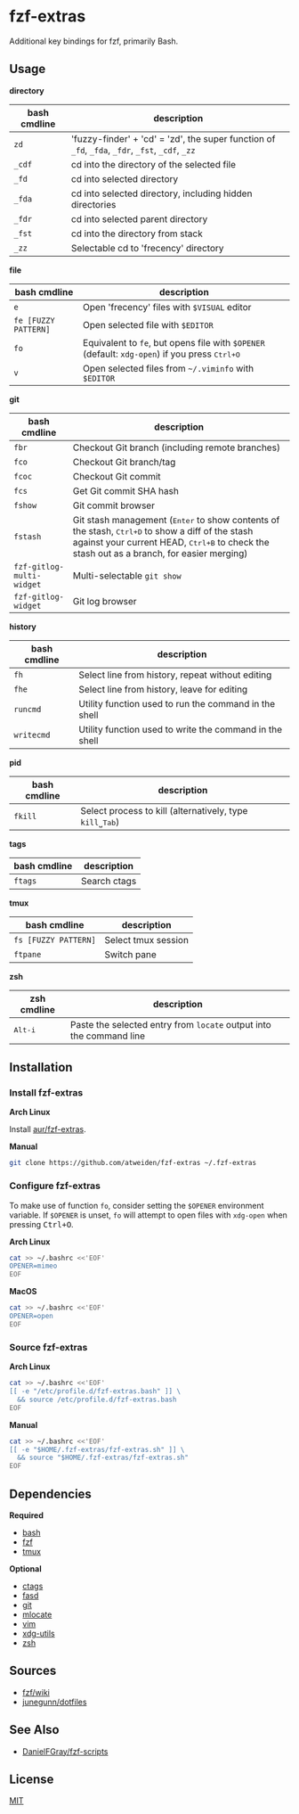 fzf-extras
==========

Additional key bindings for fzf, primarily Bash.

Usage
-----

**directory**

bash cmdline              | description
---                       | ---
`zd`                      | 'fuzzy-finder' + 'cd' = 'zd', the super function of `_fd`, `_fda`, `_fdr`, `_fst`, `_cdf`, `_zz`
`_cdf`                    | cd into the directory of the selected file
`_fd`                     | cd into selected directory
`_fda`                    | cd into selected directory, including hidden directories
`_fdr`                    | cd into selected parent directory
`_fst`                    | cd into the directory from stack
`_zz`                     | Selectable cd to 'frecency' directory

**file**

bash cmdline              | description
---                       | ---
`e`                       | Open 'frecency' files with `$VISUAL` editor
`fe [FUZZY PATTERN]`      | Open selected file with `$EDITOR`
`fo`                      | Equivalent to `fe`, but opens file with `$OPENER` (default: `xdg-open`) if you press <kbd>Ctrl+O</kbd>
`v`                       | Open selected files from `~/.viminfo` with `$EDITOR`

**git**

bash cmdline              | description
---                       | ---
`fbr`                     | Checkout Git branch (including remote branches)
`fco`                     | Checkout Git branch/tag
`fcoc`                    | Checkout Git commit
`fcs`                     | Get Git commit SHA hash
`fshow`                   | Git commit browser
`fstash`                  | Git stash management (<kbd>Enter</kbd> to show contents of the stash, <kbd>Ctrl+D</kbd> to show a diff of the stash against your current HEAD, <kbd>Ctrl+B</kbd> to check the stash out as a branch, for easier merging)
`fzf-gitlog-multi-widget` | Multi-selectable `git show`
`fzf-gitlog-widget`       | Git log browser

**history**

bash cmdline              | description
---                       | ---
`fh`                      | Select line from history, repeat without editing
`fhe`                     | Select line from history, leave for editing
`runcmd`                  | Utility function used to run the command in the shell
`writecmd`                | Utility function used to write the command in the shell

**pid**

bash cmdline              | description
---                       | ---
`fkill`                   | Select process to kill (alternatively, type `kill`˽<kbd>Tab</kbd>)

**tags**

bash cmdline              | description
---                       | ---
`ftags`                   | Search ctags

**tmux**

bash cmdline              | description
---                       | ---
`fs [FUZZY PATTERN]`      | Select tmux session
`ftpane`                  | Switch pane

**zsh**

zsh cmdline               | description
---                       | ---
<kbd>Alt-i</kbd>          | Paste the selected entry from `locate` output into the command line


Installation
------------

### Install fzf-extras

**Arch Linux**

Install [aur/fzf-extras](https://aur.archlinux.org/packages/fzf-extras).

**Manual**

```sh
git clone https://github.com/atweiden/fzf-extras ~/.fzf-extras
```

### Configure fzf-extras

To make use of function `fo`, consider setting the `$OPENER` environment
variable. If `$OPENER` is unset, `fo` will attempt to open files with
`xdg-open` when pressing <kbd>Ctrl+O</kbd>.

**Arch Linux**

```sh
cat >> ~/.bashrc <<'EOF'
OPENER=mimeo
EOF
```

**MacOS**

```sh
cat >> ~/.bashrc <<'EOF'
OPENER=open
EOF
```

### Source fzf-extras

**Arch Linux**

```sh
cat >> ~/.bashrc <<'EOF'
[[ -e "/etc/profile.d/fzf-extras.bash" ]] \
  && source /etc/profile.d/fzf-extras.bash
EOF
```

**Manual**

```sh
cat >> ~/.bashrc <<'EOF'
[[ -e "$HOME/.fzf-extras/fzf-extras.sh" ]] \
  && source "$HOME/.fzf-extras/fzf-extras.sh"
EOF
```


Dependencies
------------

**Required**

- [bash](https://www.gnu.org/software/bash/)
- [fzf](https://github.com/junegunn/fzf)
- [tmux](https://github.com/tmux/tmux)

**Optional**

- [ctags](https://github.com/universal-ctags/ctags)
- [fasd](https://github.com/clvv/fasd)
- [git](https://git-scm.com/)
- [mlocate](https://pagure.io/mlocate)
- [vim](https://www.vim.org/)
- [xdg-utils](https://www.freedesktop.org/wiki/Software/xdg-utils/)
- [zsh](https://www.zsh.org/)


Sources
-------

- [fzf/wiki](https://github.com/junegunn/fzf/wiki)
- [junegunn/dotfiles](https://github.com/junegunn/dotfiles)


See Also
--------

- [DanielFGray/fzf-scripts](https://github.com/DanielFGray/fzf-scripts)


License
-------

[MIT](LICENSE)
